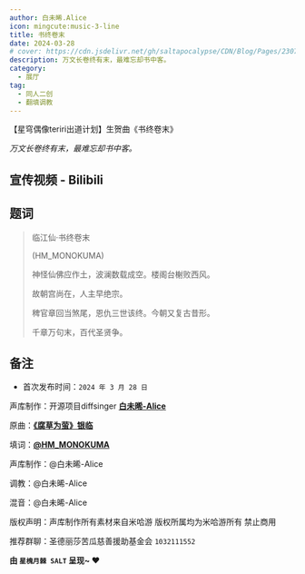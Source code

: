 ```yaml
---
author: 白未晞.Alice
icon: mingcute:music-3-line
title: 书终卷末
date: 2024-03-28
# cover: https://cdn.jsdelivr.net/gh/saltapocalypse/CDN/Blog/Pages/230716/Cover.png
description: 万文长卷终有末，最难忘却书中客。
category:
  - 展厅
tag:
  - 同人二创
  - 翻填调教
---
```


【星穹偶像teriri出道计划】生贺曲《书终卷末》

*万文长卷终有末，最难忘却书中客。*

<!-- more -->

## 宣传视频 - Bilibili

<BiliBili bvid="BV" />

## 题词

> 临江仙·书终卷末
>
> (HM_MONOKUMA)
>
> 神怪仙佛应作土，波澜数载成空。楼阁台榭败西风。
>
> 故朝宫尚在，人主早绝宗。
>
> 稗官章回当煞尾，恩仇三世该终。今朝又复古昔形。
>
> 千章万句末，百代圣贤争。


## 备注

- 首次发布时间：`2024 年 3 月 28 日`

声库制作：开源项目diffsinger [**白未晞-Alice**](https://space.bilibili.com/351872321/)

原曲：[**《腐草为萤》银临**](https://music.163.com/#/song?id=28188426/)

填词：[**@HM_MONOKUMA**](https://space.bilibili.com/35578854/)

声库制作：@白未晞-Alice

调教：@白未晞-Alice

混音：@白未晞-Alice

版权声明：声库制作所有素材来自米哈游 版权所属均为米哈游所有 禁止商用

推荐群聊：圣德丽莎苦瓜慈善援助基金会 `1032111552`


**由 `星槐月棘 SALT` 呈现~ :heart:**